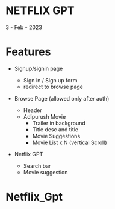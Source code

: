 # NETFLIX GPT

3 - Feb - 2023

# Features

- Signup/signin page
    - Sign in  /  Sign up form
    - redirect to browse page




- Browse Page (allowed only after auth)
    - Header
    - Adipurush Movie 
        - Trailer in background
        - Title desc and title
        - Movie Suggestions
        - Movie List x N (vertical Scroll)

- Netflix GPT 
    - Search bar
    - Movie suggestion




# Netflix_Gpt

